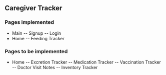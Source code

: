 ## Caregiver Tracker

### Pages implemented

- Main
  -- Signup
  -- Login
- Home
  -- Feeding Tracker

### Pages to be implemented

- Home
  -- Excretion Tracker
  -- Medication Tracker
  -- Vaccination Tracker
  -- Doctor Visit Notes
  -- Inventory Tracker
